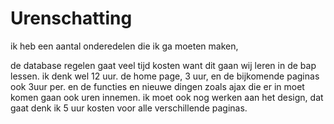 # Urenschatting

ik heb een aantal onderedelen die ik ga moeten maken,

de database regelen gaat veel tijd kosten want dit gaan wij leren in de bap lessen. ik denk wel 12 uur.
de home page, 3 uur, en de bijkomende paginas ook 3uur per. en de functies en nieuwe dingen zoals ajax die er in moet komen gaan ook uren innemen. ik moet ook nog werken aan het design, dat gaat denk ik 5 uur kosten voor alle verschillende paginas.
